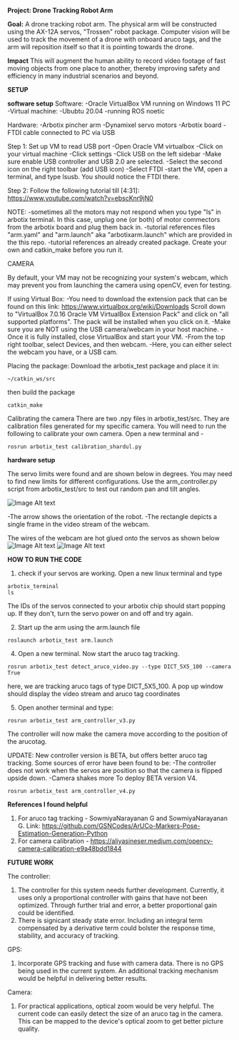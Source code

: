 **Project: Drone Tracking Robot Arm**

**Goal:**
A drone tracking robot arm. The physical arm will be constructed using the AX-12A servos, "Trossen" robot package. 
Computer vision will be used to track the movement of a drone with onboard aruco tags, and the arm will reposition itself so that it is pointing towards the drone. 

**Impact**
This will augment the human ability to record video footage of fast moving objects from one place to another, thereby improving safety and efficiency in many industrial scenarios and beyond. 

**SETUP**

**software setup**
Software: -Oracle VirtualBox VM running on Windows 11 PC -Virtual machine: -Ububtu 20.04 -running ROS noetic

Hardware: -Arbotix pincher arm -Dynamixel servo motors -Arbotix board -FTDI cable connected to PC via USB

Step 1: Set up VM to read USB port -Open Oracle VM virtualbox -Click on your virtual machine -Click settings -Click USB on the left sidebar -Make sure enable USB controller and USB 2.0 are selected. -Select the second icon on the right toolbar (add USB icon) -Select FTDI -start the VM, open a terminal, and type lsusb. You should notice the FTDI there.

Step 2: Follow the following tutorial till [4:31]: https://www.youtube.com/watch?v=ebscKnr9jN0

NOTE: -sometimes all the motors may not respond when you type "ls" in arbotix terminal. In this case, unplug one (or both) of motor commectors from the arbotix board and plug them back in. -tutorial references files "arm.yaml" and "arm.launch" aka "arbotixarm.launch" which are provided in the this repo. -tutorial references an already created package. Create your own and catkin_make before you run it.

CAMERA

By default, your VM may not be recognizing your system's webcam, which may prevent you from launching the camera using openCV, even for testing.

If using Virtual Box: -You need to download the extension pack that can be found on this link: https://www.virtualbox.org/wiki/Downloads Scroll down to "VirtualBox 7.0.16 Oracle VM VirtualBox Extension Pack" and click on "all supported platforms". The pack will be installed when you click on it. -Make sure you are NOT using the USB camera/webcam in your host machine. -Once it is fully installed, close VirtualBox and start your VM.
-From the top right toolbar, select Devices, and then webcam. -Here, you can either select the webcam you have, or a USB cam.

Placing the package:
Download the arbotix_test package and place it in:
```
~/catkin_ws/src
```

then build the package
```
catkin_make
```

Calibrating the camera
There are two .npy files in arbotix_test/src. They are calibration files generated for my specific camera. You will need to run the following to calibrate  your own camera. Open a new terminal and -
```
rosrun arbotix_test calibration_shardul.py
```

**hardware setup**

The servo limits were found and are shown below in degrees. You may need to find new limits for different configurations. Use the arm_controller.py script 
from arbotix_test/src to test out random pan and tilt angles.

![Image Alt text](images/hardware_setup.jpeg)

-The arrow shows the orientation of the robot.
-The rectangle depicts a single frame in the video stream of the webcam.

The wires of the webcam are hot glued onto the servos as shown below
![Image Alt text](images/hard1.jpeg)
![Image Alt text](images/hard2.jpeg)




**HOW TO RUN THE CODE**

1) check if your servos are working. Open a new linux terminal and type
```
arbotix_terminal
ls
```

The IDs of the servos connected to your arbotix chip should start popping up. If they don't, turn the servo power on and off and try again.


2) Start up the arm using the arm.launch file
```
roslaunch arbotix_test arm.launch
```
  
4) Open a new terminal. Now start the aruco tag tracking. 
```
rosrun arbotix_test detect_aruco_video.py --type DICT_5X5_100 --camera True
```
here, we are tracking aruco tags of type DICT_5X5_100. 
A pop up window should display the video stream and aruco tag coordinates

5) Open another terminal and type:
```
rosrun arbotix_test arm_controller_v3.py
```
The controller will now make the camera move according to the position of the arucotag.

UPDATE: New controller version is BETA, but offers better aruco tag tracking. Some sources of error have been found to be:
-The controller does not work when the servos are position so that the camera is flipped upside down.
-Camera shakes more
To deploy BETA version V4.

```
rosrun arbotix_test arm_controller_v4.py
```

**References I found helpful**
1) For aruco tag tracking - SowmiyaNarayanan G and SowmiyaNarayanan G. Link: https://github.com/GSNCodes/ArUCo-Markers-Pose-Estimation-Generation-Python
2) For camera calibration - https://aliyasineser.medium.com/opencv-camera-calibration-e9a48bdd1844




**FUTURE WORK**

The controller:
1) The controller for this system needs further development. Currently, it uses only a proportional controller with gains that have not been optimized. Through further trial and error, a better proportional gain could be identified.
2) There is signicant steady state error. Including an integral term compensated by a derivative term could bolster the response time, stability, and accuracy of tracking.

GPS:
1) Incorporate GPS tracking and fuse with camera data. There is no GPS being used in the current system. An additional tracking mechanism would be helpful in delivering better results.

Camera:
1) For practical applications, optical zoom would be very helpful. The current code can easily detect the size of an aruco tag in the camera. This can be mapped to the device's optical zoom to get better picture quality.

